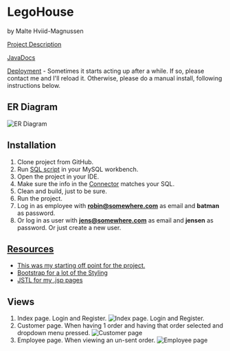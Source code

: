 # LegoHouse
by Malte Hviid-Magnussen

[Project Description](https://datsoftlyngby.github.io/dat2sem2019Spring/Modul3/LegoHus.html)

[JavaDocs](https://maltemagnussen.github.io/LegoHouse/)

[Deployment](http://46.101.213.70/Lego/) - Sometimes it starts acting up after a while. If so, please contact me and I'll reload it. Otherwise, please do a manual install, following instructions below.

## ER Diagram

![ER Diagram](https://i.imgur.com/HI05b2h.png)

## Installation

1. Clone project from GitHub.
2. Run [SQL script](/SQL%20scripts/dbInit.sql) in your MySQL workbench.
3. Open the project in your IDE.
4. Make sure the info in the [Connector](/Lego/src/main/java/malte/Model/Connector.java) matches your SQL.
5. Clean and build, just to be sure.
6. Run the project.
7. Log in as employee with **robin@somewhere.com** as email and **batman** as password.
8. Or log in as user with **jens@somewhere.com** as email and **jensen** as password. Or just create a new user.

## [Resources](https://datsoftlyngby.github.io/dat2sem2019Spring/Modul3/#resourcer)

* [This was my starting off point for the project.](https://github.com/DAT2SemKode/Modul3LogInSample)
* [Bootstrap for a lot of the Styling](https://getbootstrap.com/)
* [JSTL for my .jsp pages](https://github.com/datsoftlyngby/dat2sem2019Spring-module-3-pets#expression-language-el-and-java-standard-tag-library-jstl)

## Views

1. Index page. Login and Register. ![Index page. Login and Register.](https://i.imgur.com/wmFzal7.png)
2. Customer page. When having 1 order and having that order selected and dropdown menu pressed. ![Customer page](https://i.imgur.com/srqSq8r.png)
3. Employee page. When viewing an un-sent order. ![Employee page](https://i.imgur.com/yKEZfub.png)
